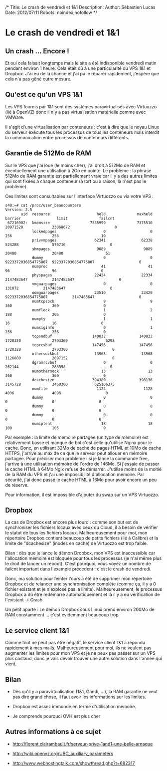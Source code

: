 /*
Title: Le crash de vendredi et 1&1
Description: 
Author: Sébastien Lucas
Date: 2012/07/11
Robots: noindex,nofollow
*/
# Le crash de vendredi et 1&1

## Un crash ... Encore !
Et oui cela faisait longtemps mais le site a été indisponible vendredi matin pendant environ 1 heure. Cela était dû à une particularité du VPS 1&1 et Dropbox. J'ai eu de la chance et j'ai pu le réparer rapidement, j'espère que cela n'a pas gêné outre mesure.

## Qu'est ce qu'un VPS 1&1

Les VPS fournis par 1&1 sont des systèmes paravirtualisés avec Virtuozzo (lié à OpenVZ) donc il n'y a pas virtualisation matérielle comme avec VMWare.

Il s'agit d'une virtualisation par conteneurs : c'est à dire que le noyau Linux du serveur exécute tous les processus de tous les conteneurs mais interdit la communication entre processus de conteneurs différents.
## Garantie de 512Mo de RAM

Sur le VPS que j'ai loué (le moins cher), j'ai droit à 512Mo de RAM et éventuellement une utilisation à 2Go en pointe. Le problème : la phrase 512Mo de RAM garantie est partiellement vraie car il y a des autres limites qui sont fixées à chaque conteneur (à tort ou à raison, là n'est pas le problème).

Ces limites sont consultables sur l'interface Virtuozzo ou via votre VPS : 

	
	s40:~# cat /proc/user_beancounters
	Version: 2.5
	       uid  resource                     held              maxheld              barrier                limit              failcnt
	 67216902:  kmemsize                  7335999              7375510             20971520             23068672                    0
	            lockedpages                     0                    0                  256                  256                   10
	            privvmpages                 62341                62338               524288               576716                    0
	            shmpages                     9089                 9089                20480                20480                   51
	            dummy                           0                    0  9223372036854775807  9223372036854775807                    0
	            numproc                        41                   41                   96                   96                    0
	            physpages                   22424                22334           2147483647           2147483647                    0
	            vmguarpages                     0                    0               131072           2147483647                    0
	            oomguarpages                23510                23420  9223372036854775807           2147483647                    0
	            numtcpsock                      9                    9                  360                  360                    0
	            numflock                        1                    2                  188                  206                    0
	            numpty                          1                    1                   16                   16                    0
	            numsiginfo                      0                    1                  256                  256                    0
	            tcpsndbuf                  140032               140032              1720320              2703360                 5298
	            tcprcvbuf                  147456               147456              1720320              2703360                    0
	            othersockbuf                13968                13968              1126080              2097152                    0
	            dgramrcvbuf                     0                    0               262144               288358                    0
	            numothersock                   13                   13                  360                  360                    0
	            dcachesize                 394380               398136              3145728              3460300            625106375
	            numfile                      1124                 1128                 4096                 4096                    0
	            dummy                           0                    0                    0                    0                    0
	            dummy                           0                    0                    0                    0                    0
	            dummy                           0                    0                    0                    0                    0
	            numiptent                      18                   18                  100                  105                    0
	


Par exemple : la limite de mémoire partagée (un type de mémoire) est relativement basse et manque de bol c'est celle qu'utilise Nginx pour le cache. Donc, en utilisant 32Mo de cache de pages HTML et 10Mo de cache HTTPS, j'arrive au max de ce que le serveur peut allouer en mémoire partagée. Pour préciser mon problème : si je lance la commande free, j'arrive à une utilisation mémoire de l'ordre de 146Mo. Si j'essaie de passer le cache HTML à 64Mo Ngix refuse de démarrer. J'utilise moins de la moitié de la RAM du VPS et j'ai une impossibilité d'allocation mémoire. Par sécurité, j'ai donc passé le cache HTML à 16Mo pour avoir encore un peu de réserve.

Pour information, il est impossible d'ajouter du swap sur un VPS Virtuozzo.

## Dropbox

La cas de Dropbox est encore plus lourd : comme son but est de synchroniser les fichiers locaux avec ceux du Cloud, il a besoin de vérifier le statut de tous les fichiers locaux. Malheureusement pour moi, mon répertoire Dropbox contient beaucoup de petits fichiers (lié à Calibre) et la limite de "dcachesize" (inodes en cache) de Virtuozzo est trop faible.

Bilan : dès que je lance le démon Dropbox, mon VPS est inaccessible car l'allocation mémoire est bloquée pour tous les processus (je n'ai même plus le droit de lancer un reboot). C'est pourquoi, vous voyez un nombre de failcnt important dans l'exemple précédent : c'est le crash de vendredi.

Donc, ma solution pour feinter l'ours a été de supprimer mon répertoire Dropbox et de relancer une synchronisation complète (comme ça, il y a 0 fichier existant et je n'explose pas la limite). Malheureusement, le processus Dropbox a dû être redémarré automatiquement et là il y a eu vérification de l'existant -> Crash.

Un petit aparté : Le démon Dropbox sous Linux prend environ 200Mo de RAM constamment ... c'est évidemment beaucoup trop.
## Le service client 1&1

Comme tout ne peut pas être négatif, le service client 1&1 a répondu rapidement à mes mails. Malheureusement pour moi, ils ne veulent pas augmenter les limites pour mon VPS et je ne peux pas passer sur un VPS plus costaud, donc je vais devoir trouver une autre solution dans l'année qui vient.
## Bilan

*	Dès qu'il y a paravirtualisation (1&1, Gandi, ...), la RAM garantie ne veut pas dire grand chose, il faut avoir les informations sur les limites.

*	Dropbox est assez immonde en terme d'utilisation mémoire.

*	Je comprends pourquoi OVH est plus cher 
## Autres informations à ce sujet

*	http://florent.clairambault.fr/serveur-prive-1and1-une-belle-arnaque

*	http://wiki.openvz.org/UBC_auxiliary_parameters

*	http://www.webhostingtalk.com/showthread.php?t=682317

